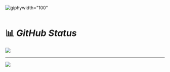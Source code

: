 ![giphy](https://user-images.githubusercontent.com/108235776/193119057-1ec0858f-9bee-45d0-96ef-dd1d0b098902.gif)width="100"

<img src="https://komarev.com/ghpvc/?username=saeideh-moghaddam&style=flat-square&color=blue" alt=""/>






# 📊 ***GitHub Status***

**<a href="https://github.com/saeideh-moghaddam">
<img align="center" src="https://github-readme-stats.vercel.app/api/top-langs/?username=saeideh-moghaddam" />
</a>**

---
<a href="https://github.com/saeideh-moghaddam">
<img align="center" src="https://github-readme-stats.vercel.app/api?username=saeideh-moghaddam&show_icons=true&count_private=true&include_all_commits=true" /></a>
